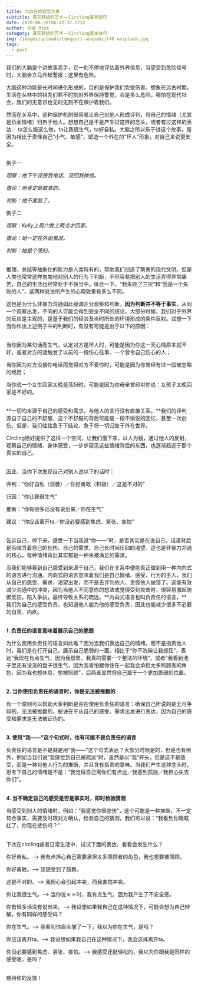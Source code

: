 ```yaml
---
title: 为自己的感受负责
subtitle: 真实联结的艺术——Circling基本技巧
date: 2020-06-30T06:42:37.572Z
author: 作者 Mint
category: 真实联结的艺术——Circling基本技巧
img: /images/uploads/tengyart-auepahzjt40-unsplash.jpg
tags:
  - post
---
```



我们的大脑是个讲故事高手，它一刻不停地评估着外界信息，当感受到危险信号时，大脑会立马升起警报：这里有危险。

大脑这种功能是长时间进化形成的，目的是保护我们免受伤害。想象在远古时期，生活在丛林中的祖先们若不时刻对外界保持警觉，会是多么危险，哪怕在现代社会，我们的无意识也无时无刻不在保护着我们。

然而在关系中，这种保护机制很容易让自己对他人形成评判，将自己的情绪（尤其是负面情绪）归咎于他人。想想自己是不是产生过这样的念头，或者有过这样的表达： ta怎么能这么做，ta让我很生气，ta好自私。大脑之所以乐于讲这个故事，是因为相比于责怪自己“小气、敏感”，塑造一个外在的“坏人”形象，对自己来说更安全。

\
例子一

*观察：他下午没接我电话、没回我微信。*

*推论：他肯定是故意的。*

*判断：他不爱我了。*

例子二

*观察：Kelly上周六晚上两点才回家。*

*推论：她一定在外面鬼混。*

*判断：她是个荡妇。*

\
推理、总结等抽象化的能力是人类特有的，帮助我们创造了繁荣的现代文明。但是人类也常常这样匆匆地对别人的行为下判断，不但容易把别人的生活弄得异常痛苦，自己的生活也经常处于不快当中。体会一下，“我失败了三次”和“我是一个失败的人”，这两种说法所产生的心理效果有多么不同。

这也是为什么非暴力沟通如此强调区分观察和判断。**因为判断并不等于事实**，从同一个观察出发，不同的人可能会得到完全不同的结论。大部分时候，我们对于外界的反应是主观的，是基于我们的经验及当时所处的环境形成的条件反射。试想一下当你作出上述例子中的判断时，有没有可能是出于以下的原因：

\
当你因为某句话而生气，认定对方是坏人时，可能是因为你这一天心情原本就不好，或者对方的话触发了以前的一段伤心往事、一个曾令自己伤心的人；

当你因为对方没接你电话而觉得对方不爱你时，可能是因为你曾经有过一段被忽略的经历；

当你说一个女生回家太晚是荡妇时，可能是因为你母亲曾经对你说：女孩子太晚回家是不好的。

\
**一切均来源于自己的感受和需求，与他人的言行没有直接关系。**我们的评判源自于自己的不舒服，这个不舒服的背后可能是一段不愉悦的回忆，甚至一次创伤。但是，我们往往急于下结论，急于将一切归咎于外在世界。

Circling恰好提供了这样一个空间，让我们慢下来，以人为镜，通过他人的反射，观察自己的情绪、身体感受，一步步窥见这些情绪背后的东西，也逐渐趋近于那个真实的自己。

\
因此，当你下次发现自己对别人说以下的话时：

评判：“你好自私（消极）／你好勇敢（积极）／这是不对的”

归因：“你让我很生气”

推断：“你有很多话没有说出来／你在生气”

建议：“你应该离开ta／你没必要感到焦虑、紧张、害怕”

\
告诉自己，停下来，感受一下当我说“你——”时，是否其实是在说自己，话语背后是否暗含着自己的创伤、自己的需求、自己长时间压抑的渴望。这也是非暴力沟通的核心，每种情绪背后其实都是一种未被满足的需求。

当我们能够看到自己感受到来源于自己，我们在关系中便能真正做到用一种内向式的语言进行沟通。内向式的语言意味着我们是自己情绪、感受、行为的主人，我们从自己的感受、需求、渴望出发，而不是去评判他人、责怪他人做错了。这能有效减少沟通中的冲突，因为当他人不同意你的想法或觉得受到攻击时，很容易激起防御反应，陷入争执，最终导致关系的疏远。**内向式语言也叫负责任的语言，**我们为自己的感受负责，也知道他人能为他的感受负责，因此也能减少很多不必要的自责、内疚。

\
**1. 负责任的语言意味着展示自己的脆弱**

为什么使用负责任的语言如此难？因为当我们表达自己的情绪，而不是指责他人时，我们是在打开自己，展示自己脆弱的一面。相比于“你不洗碗让我抓狂”，表达“我现在有点生气，因为我很累，我真的需要一个整洁的环境”，或者“我看到池子里还有没洗的盘子很生气，因为我害怕跟你住在一起我会承担太多照顾者的角色，因为我也想休息、想被照顾”，后两者显然将自己置于一个更加脆弱的位置。

\
**2. 当你使用负责任的语言时，你是无法被推翻的**

有一个原则可以帮助大家判断是否在使用负责任的语言：确保自己所说的是无可争辩的，无法被推翻的，秘诀在于从自己的感受、需求出发进行表达，因为自己的感受和需求是无法被证伪的。

\
**3. 使用“我——”这个句式时，也有可能不是负责任的语言**

负责任的语言是不是就是用“我——”这个句式表达？大部分时候是的，但是也有例外，例如当我们说“我感觉到自己被疏远”时，虽然是以“我”开头，但是这不是感受，而是一种对他人行为的推断，并且含有指责的意味。当我们产生这种念头时，思考下自己的情绪是不是：“我觉得自己离你们有点远／我感到孤独／我担心失去你们”。

\
**4. 当不确定自己的感受是否是事实时，即时检验猜测**

当感受到别人的情绪时，例如：“我感觉你很悲伤”，这个可能是一种推断，不一定符合事实，需要及时跟对方确认，检验自己的猜测，我们可以说：“我看到你眼眶红了，你现在悲伤吗？”

\
下次在circling或者日常生活中，试试下面的表达，看看会发生什么？

你好自私。——> 我有点担心自己需要承担太多照顾者的角色，我也想要被照顾。

你好勇敢。——> 我感受到了鼓舞。

这是不对的。——> 我担心会引起冲突，而我害怕冲突。

你让我很生气。——> 当你说＊＊时，我有点生气，因为我产生了不安全感。

你有很多话没有说出来。——> 我设想如果我自己在这种情况下，可能会想为自己辩解，你有同样的感受吗？

你在生气。——> 我看到你眉头皱了一下，我以为你在生气，是吗？

你应该离开ta。——> 我设想如果我自己在这种情况下，我会选择离开ta。

你没必要感到焦虑、紧张、害怕。——> 我感受还挺轻松的，我以为你跟我是同样的感受呢，是吗？

\
期待你的反馈！